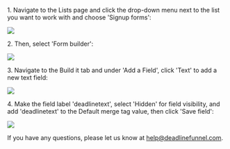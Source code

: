 1\. Navigate to the Lists page and click the drop-down menu next to the list you want to work with and choose 'Signup forms': 

![](https://s3.amazonaws.com/helpscout.net/docs/assets/53974d6ce4b0c76107b109d1/images/5bc8b9ca2c7d3a04dd5bd980/file-3xWlDxDbay.png)

2\. Then, select 'Form builder': 

![](https://s3.amazonaws.com/helpscout.net/docs/assets/53974d6ce4b0c76107b109d1/images/5bc8ba192c7d3a04dd5bd982/file-k5ZHYMfgnO.png)

3\. Navigate to the Build it tab and under 'Add a Field', click 'Text' to add a new text field: 

![](https://s3.amazonaws.com/helpscout.net/docs/assets/53974d6ce4b0c76107b109d1/images/5bc8ba6e042863158cc79876/file-U4uQPZV3K4.png)

4\. Make the field label 'deadlinetext', select 'Hidden' for field visibility, and add 'deadlinetext' to the Default merge tag value, then click 'Save field': 

![](https://s3.amazonaws.com/helpscout.net/docs/assets/53974d6ce4b0c76107b109d1/images/5bc8bac12c7d3a04dd5bd98c/file-sm0cNp903i.png)

If you have any questions, please let us know at
[help@deadlinefunnel.com](mailto:mailto:help@deadlinefunnel.com).

